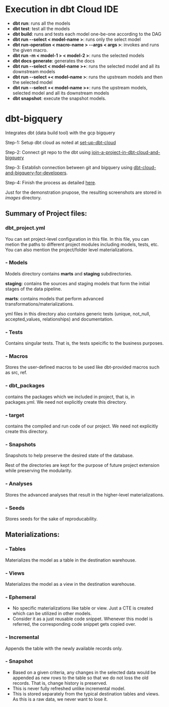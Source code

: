# Execution in dbt Cloud IDE
- **dbt run**: runs all the models
- **dbt test**: test all the models
- **dbt build**: runs and tests each model one-be-one according to the DAG
- **dbt run --select < model-name >**: runs only the select model
- **dbt run-operation < macro-name > --args < args >**: invokes and runs the given macro.
- **dbt run -m < model-1 > < model-2 >**: runs the selected models
- **dbt docs generate**: generates the docs
- **dbt run --select < model-name >+**: runs the selected model and all its downstream models
- **dbt run --select +< model-name >**: runs the upstream models and then the selected model
- **dbt run --select +< model-name >+**: runs the upstream models, selected model and all its downstream models
- **dbt snapshot**: execute the snapshot models.

# dbt-bigquery
Integrates dbt (data build tool) with the gcp bigquery

Step-1: Setup dbt cloud as noted at [set-up-dbt-cloud](https://learn.getdbt.com/learn/course/dbt-fundamentals/set-up-dbt-cloud-55min/getting-started?page=2) 

Step-2: Connect git repo to the dbt using [join-a-project-in-dbt-cloud-and-bigquery](https://learn.getdbt.com/learn/course/dbt-cloud-and-bigquery-for-developers/join-a-project-in-dbt-cloud-and-bigquery-15min/getting-started?page=3)

Step-3: Establish connection between git and bigquery using [dbt-cloud-and-bigquery-for-developers](https://learn.getdbt.com/courses/dbt-cloud-and-bigquery-for-developers).

Step-4: Finish the process as detailed [here](https://docs.getdbt.com/guides/bigquery?step=1).

Just for the demonstration prupose, the resulting screenshots are stored in *images* directory.

## Summary of Project files:
### dbt_project.yml
You can set project-level configuration in this file.
In this file, you can metion the paths to different project modules including models, tests, etc.
You can also mention the project/folder level materializations.

### - Models
Models directory contains **marts** and **staging** subdirectories.

**staging**: contains the sources and staging models that form the initial stages of the data pipeline.

**marts**: contains models that perform advanced transformations/materializations.

yml files in this directory also contains generic tests (unique, not_null, accepted_values, relationships) and documentation.

### - Tests
Contains singular tests. That is, the tests speicific to the business purposes.

### - Macros
Stores the user-defined macros to be used like dbt-provided macros such as src, ref.

### - dbt_packages
contains the packages which we included in project, that is, in packages.yml. We need not explicitly create this directory.

### - target
contains the compiled and run code of our project. We need not explicitly create this directory.

### - Snapshots
Snapshots to help preserve the desired state of the database.

Rest of the directories are kept for the purpose of future project extension while preserving the modularity.

### - Analyses
Stores the advanced analyses that result in the higher-level materializations.

### - Seeds
Stores seeds for the sake of reproducability.


## Materializations:
### - Tables
  Materializes the model as a table in the destination warehouse.
### - Views
  Materializes the model as a view in the destination warehouse.
### - Ephemeral
  - No specific materializations like table or view. Just a CTE is created which can be utilized in other models.
  - Consider it as a just reusable code snippet. Whenever this model is referred, the corresponding code snippet gets copied over.
  
### - Incremental
  Appends the table with the newly available records only.
### - Snapshot
  - Based on a given criteria, any changes in the selected data would be appended as new rows to the table so that we do not loss the old records. 
  That is, change history is preserved. 
  - This is never fully refreshed unlike incremental model.
  - This is stored separately from the typical destination tables and views. As this is a raw data, we never want to lose it.
